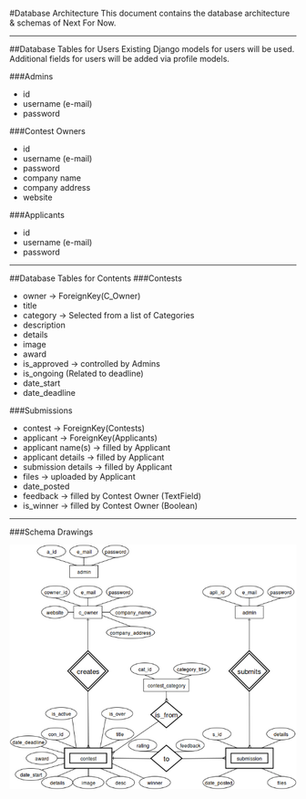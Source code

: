#Database Architecture
This document contains the database architecture & schemas of Next For Now.


---


##Database Tables for Users
Existing Django models for users will be used. Additional fields for users will be added via profile models.

###Admins
- id
- username (e-mail)
- password

###Contest Owners
- id
- username (e-mail)
- password
- company name
- company address
- website

###Applicants
- id
- username (e-mail)
- password


---


##Database Tables for Contents
###Contests
- owner -> ForeignKey(C_Owner)
- title
- category -> Selected from a list of Categories
- description
- details
- image
- award
- is_approved -> controlled by Admins
- is_ongoing (Related to deadline)
- date_start
- date_deadline

###Submissions
- contest -> ForeignKey(Contests)
- applicant -> ForeignKey(Applicants)
- applicant name(s) -> filled by Applicant
- applicant details -> filled by Applicant
- submission details -> filled by Applicant
- files -> uploaded by Applicant
- date_posted
- feedback -> filled by Contest Owner (TextField)
- is_winner -> filled by Contest Owner (Boolean)


---


###Schema Drawings

![alt text](assets/img/NextForNowER.png "E.R Diagram")